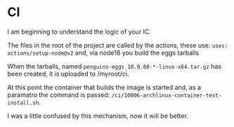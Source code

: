# CI

I am beginning to understand the logic of your IC.

The files in the root of the project are called by the actions, 
these use: `uses: actions/setup-node@v2` and, via node18 you build the eggs tarballs

When the tarballs, named `penguins-eggs_10.0.60-*-linux-x64.tar.gz` has been created, it is uploaded to /myroot/ci.

At this point the container that builds the image is started and, as a paramatro the command is passed: 
`/ci/10006-archlinux-container-test-install.sh`.

I was a little confused by this mechanism, now it will be better.
